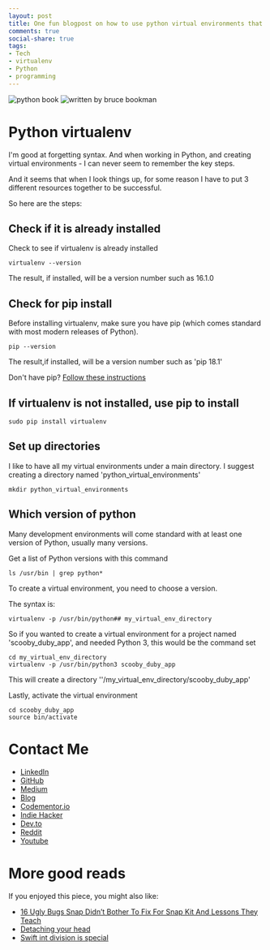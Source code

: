 ```yaml
---
layout: post
title: One fun blogpost on how to use python virtual environments that will save you a lot of googling
comments: true
social-share: true
tags:
- Tech
- virtualenv
- Python
- programming
---
```

![python book](https://i.postimg.cc/26vkvWPb/python-achievement-adult-book-1181671.jpg)
![written by bruce bookman](https://cdn-images-1.medium.com/max/880/0*-xvbtrI9d5aRFYR4.png)

# Python virtualenv
I'm good at forgetting syntax.  And when working in Python, and creating virtual environments - I can never seem to remember the key steps.

And it seems that when I look things up, for some reason I have to put 3 different resources together to be successful.

So here are the steps:

## Check if it is already installed
Check to see if virtualenv is already installed
```
virtualenv --version
```
The result, if installed, will be a version number such as 16.1.0

## Check for pip install
Before installing virtualenv, make sure you have pip (which comes standard with most modern releases of Python).
```
pip --version
```
The result,if installed, will be a version number such as 'pip 18.1'

Don't have pip? [Follow these instructions](https://pip.pypa.io/en/stable/installing/)

## If virtualenv is not installed, use pip to install
```
sudo pip install virtualenv
```
## Set up directories
I like to have all my virtual environments under a main directory.  I suggest creating a directory named 'python_virtual_environments'

```
mkdir python_virtual_environments
```
## Which version of python
Many development environments will come standard with at least one version of Python, usually many versions.  

Get a list of Python versions with this command
```
ls /usr/bin | grep python*
```

To create a virtual environment, you need to choose a version.

The syntax is:
```
virtualenv -p /usr/bin/python## my_virtual_env_directory
```

So if you wanted to create a virtual environment for a project named 'scooby_duby_app', and needed Python 3, this would be the command set

```
cd my_virtual_env_directory
virtualenv -p /usr/bin/python3 scooby_duby_app
```

This will create a directory ''/my_virtual_env_directory/scooby_duby_app'

Lastly, activate the virtual environment
```
cd scooby_duby_app
source bin/activate
```

# Contact Me

* [LinkedIn](http://linkedin.com/in/brucebookman)
* [GitHub](https://github.com/bbookman)
* [Medium](https://medium.com/adventures-in-ios-mobile-app-development)
* [Blog](http://bbookman.github.io)
* [Codementor.io](https://www.codementor.io/bbookman)
* [Indie Hacker](https://www.indiehackers.com/bbookman)
* [Dev.to](https://dev.to/bbookman)
* [Reddit](https://www.reddit.com/user/Bbookman)
* [Youtube](https://www.youtube.com/channel/UCERHLEbt6fipRMiPRR4u3SQ)

# More good reads
If you enjoyed this piece, you might also like:
* [16 Ugly Bugs Snap Didn’t Bother To Fix For Snap Kit And Lessons They Teach](https://bbookman.github.io/2018-16Bugs/)
* [Detaching your head](https://bbookman.github.io/detaching-your-head/)
* [Swift int division is special](https://bbookman.github.io/swift-int-division-is-special/)
